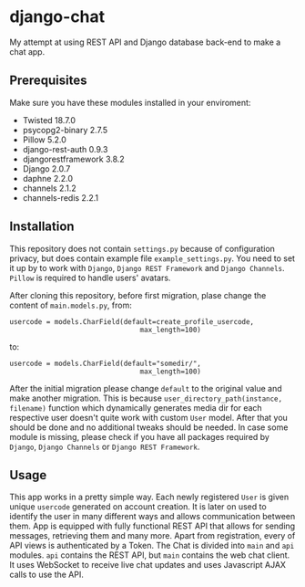 # django-chat
My attempt at using REST API and Django database back-end to make a chat app.
## Prerequisites
Make sure you have these modules installed in your enviroment:
 - Twisted             18.7.0
 - psycopg2-binary     2.7.5
 - Pillow              5.2.0
 - django-rest-auth    0.9.3
 - djangorestframework 3.8.2
 - Django              2.0.7
 - daphne              2.2.0
 - channels            2.1.2
 - channels-redis      2.2.1
## Installation
This repository does not contain `settings.py` because of configuration privacy, but does contain example file `example_settings.py`. You need to set it up by to work with `Django`, `Django REST Framework` and `Django Channels`.
`Pillow` is required to handle users' avatars.

After cloning this repository, before first migration, plase change the content of `main.models.py`, from:
```
usercode = models.CharField(default=create_profile_usercode,
                                max_length=100)
```
to:
```
usercode = models.CharField(default="somedir/",
                                max_length=100)
```
After the initial migration please change `default` to the original value and make another migration. This is because `user_directory_path(instance, filename)` function which dynamically generates media dir for each respective user doesn't quite work with custom `User` model.
After that you should be done and no additional tweaks should be needed. In case some module is missing, please check if you have all packages required by `Django`, `Django Channels` or `Django REST Framework`. 
## Usage
This app works in a pretty simple way. Each newly registered `User` is given unique `usercode` generated on account creation. It is later on used to identify the user in many different ways and allows communication between them. App is equipped with fully functional REST API that allows for sending messages, retrieving them and many more. Apart from registration, every of API views is authenticated by a Token.
The Chat is divided into `main` and `api` modules. `api` contains the REST API, but `main` contains the web chat client. It uses WebSocket to receive live chat updates and uses Javascript AJAX calls to use the API.
